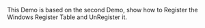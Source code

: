 This Demo is based on the second Demo, show how to Register the Windows Register Table and UnRegister it.